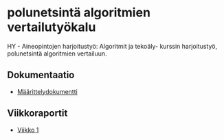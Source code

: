 # polunetsintä algoritmien vertailutyökalu

HY - Aineopintojen harjoitustyö: Algoritmit ja tekoäly- kurssin harjoitustyö, polunetsintä algoritmien vertailuun.


## Dokumentaatio


- [Määrittelydokumentti](dokumentaatio/maarittelydokumentti.md)


## Viikkoraportit
- [Viikko 1](dokumentaatio/viikkoraportit/viikko1.md)

<!---

- [Toteutusdokumentti](dokumentaatio/toteutusdokumentti.md)
- [Testausdokumentti](dokumentaatio/testausdokumentti.md)
- [Käyttöohje](dokumentaatio/kayttoohje.md)

- [Viikko 2](dokumentaatio/viikkoraportit/viikko2.md)
- [Viikko 3](dokumentaatio/viikkoraportit/viikko3.md)
- [Viikko 4](dokumentaatio/viikkoraportit/viikko4.md)
- [Viikko 5](dokumentaatio/viikkoraportit/viikko5.md)
- [Viikko 6](dokumentaatio/viikkoraportit/viikko6.md)

### Asennus- ja käynnistysohje
Asennus komennolla:
```bash
poetry install
```

Käynnistys komennolla:
```bash
poetry run invoke start
```

Testit suoritetaan komennolla:
```bash
poetry run invoke test
```

Testikattavuusraportin generointi komennolla:
```bash
poetry run invoke coverage-report
```

Pylint tarkistus komennolla:
```bash
poetry run invoke lint
```
-->
